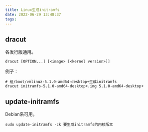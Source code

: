 ```yaml
---
title: Linux生成initramfs
date: 2022-06-29 13:48:37
tags:
---
```


## dracut

各发行版通用。

```text
dracut [OPTION...] [<image> [<kernel version>]]
```

例子：

```shell
# 给/boot/vmlinuz-5.1.0-amd64-desktop+生成initramfs
dracut initramfs-5.1.0-amd64-desktop+.img 5.1.0-amd64-desktop+
```

## update-initramfs

Debian系可用。

```shell
sudo update-initramfs -ck 要生成initramfs的内核版本
```
